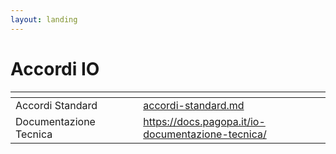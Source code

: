 ```yaml
---
layout: landing
---
```


# Accordi IO

<table data-view="cards"><thead><tr><th></th><th></th><th></th><th data-hidden data-card-target data-type="content-ref"></th></tr></thead><tbody><tr><td>Accordi Standard</td><td></td><td></td><td><a href="accordi-io/accordi-standard.md">accordi-standard.md</a></td></tr><tr><td>Documentazione Tecnica</td><td></td><td></td><td><a href="https://docs.pagopa.it/io-documentazione-tecnica/">https://docs.pagopa.it/io-documentazione-tecnica/</a></td></tr></tbody></table>
